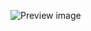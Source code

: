 ![Preview image](https://res.cloudinary.com/freecodez/image/upload/v1688769096/other/zxicin6dvg8yjetqxzj6.webp)
